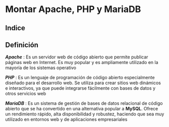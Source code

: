 # Montar Apache, PHP y MariaDB

## Indice 

## Definición

***Apache*** : Es un servidor web de código abierto que permite publicar páginas web en Internet. Es muy popular y es ampliamente utilizado en la mayoría de los sistemas operativo

***PHP*** : Es un lenguaje de programación de código abierto especialmente diseñado para el desarrollo web. Se utiliza para crear sitios web dinámicos e interactivos, ya que puede integrarse fácilmente con bases de datos y otros servicios web

***MariaDB*** : Es un sistema de gestión de bases de datos relacional de código abierto que se ha convertido en una alternativa popular a **MySQL**. Ofrece un rendimiento rápido, alta disponibilidad y robustez, haciendo que sea muy utilizado en entornos web y de aplicaciones empresariales
